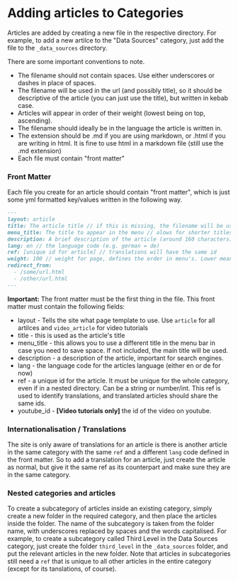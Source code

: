 # Adding articles to Categories

Articles are added by creating a new file in the respective directory. For example, to add a new artilce to the "Data Sources" category, just add the file to the `_data_sources` directory.

There are some important conventions to note.

* The filename should not contain spaces. Use either underscores or dashes in place of spaces.
* The filename will be used in the url (and possibly title), so it should be descriptive of the article (you can just use the title), but written in kebab case.
* Articles will appear in order of their weight (lowest being on top, ascending).
* The filename should ideally be in the language the article is written in.
* The extension should be .md if you are using markdown, or .html if you are writing in html. It is fine to use html in a markdown file (still use the .md extension)
* Each file must contain "front matter"

### Front Matter

Each file you create for an article should contain "front matter", which is just some yml formatted key/values written in the following way.

```markdown
---
layout: article
title: The article title // if this is missing, the filename will be used to create a title
menu_title: The title to appear in the menu // alows for shorter titles in menu, main title is fallback
description: A brief description of the article (around 160 characters)
lang: en // the language code (e.g. german = de)
ref: [unique id for article] // translations will have the same id
weight: 100 // weight for page, defines the order in menu's. Lower means higher in the order.
redirect_from:
  - /some/url.html
  - /other/url.html
---
```

**Important:** The front matter must be the first thing in the file.
This front matter must contain the following fields:

* layout - Tells the site what page template to use. Use `article` for all artilces and `video_article` for video tutorials
* title - this is used as the article's title
* menu_title - this allows you to use a different title in the menu bar in case you need to save space. If not included, the main title will be used.
* description - a description of the article, important for search engines.
* lang - the language code for the articles language (either en or de for now)
* ref - a unique id for the article. It must be unique for the whole category, even if in a nested directory. Can be a string or number/int. This ref is used to identify translations, and translated articles should share the same ids.
* youtube_id - **[Video tutorials only]** the id of the video on youtube.

### Internationalisation / Translations

The site is only aware of translations for an article is there is another article in the same category with the same `ref` and a different `lang` code defined in the front matter. So to add a translation for an article, just create the article as normal, but give it the same ref as its counterpart and make sure they are in the same category.

### Nested categories and articles

To create a subcategory of articles inside an existing category, simply create a new folder in the required category, and then place the articles inside the folder. The name of the subcategory is taken from the folder name, with underscores replaced by spaces and the words capitalised. For example, to create a subcategory called Third Level in the Data Sources category, just create the folder `third_level` in the `_data_sources` folder, and put the relevant articles in the new folder. Note that articles in subcategories still need a `ref` that is unique to all other articles in the entire category (except for its tanslations, of course).
